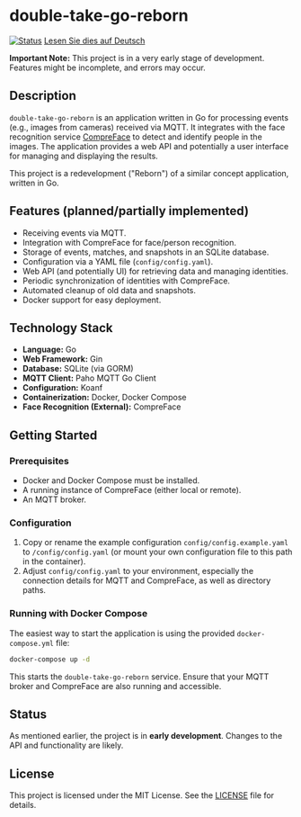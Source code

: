 # double-take-go-reborn

[![Status](https://img.shields.io/badge/status-early_development-orange.svg)](https://shields.io/)
[Lesen Sie dies auf Deutsch](README.de.md)

**Important Note:** This project is in a very early stage of development. Features might be incomplete, and errors may occur.

## Description

`double-take-go-reborn` is an application written in Go for processing events (e.g., images from cameras) received via MQTT. It integrates with the face recognition service [CompreFace](https://github.com/exadel-inc/CompreFace) to detect and identify people in the images. The application provides a web API and potentially a user interface for managing and displaying the results.

This project is a redevelopment ("Reborn") of a similar concept application, written in Go.

## Features (planned/partially implemented)

*   Receiving events via MQTT.
*   Integration with CompreFace for face/person recognition.
*   Storage of events, matches, and snapshots in an SQLite database.
*   Configuration via a YAML file (`config/config.yaml`).
*   Web API (and potentially UI) for retrieving data and managing identities.
*   Periodic synchronization of identities with CompreFace.
*   Automated cleanup of old data and snapshots.
*   Docker support for easy deployment.

## Technology Stack

*   **Language:** Go
*   **Web Framework:** Gin
*   **Database:** SQLite (via GORM)
*   **MQTT Client:** Paho MQTT Go Client
*   **Configuration:** Koanf
*   **Containerization:** Docker, Docker Compose
*   **Face Recognition (External):** CompreFace

## Getting Started

### Prerequisites

*   Docker and Docker Compose must be installed.
*   A running instance of CompreFace (either local or remote).
*   An MQTT broker.

### Configuration

1.  Copy or rename the example configuration `config/config.example.yaml` to `/config/config.yaml` (or mount your own configuration file to this path in the container).
2.  Adjust `config/config.yaml` to your environment, especially the connection details for MQTT and CompreFace, as well as directory paths.

### Running with Docker Compose

The easiest way to start the application is using the provided `docker-compose.yml` file:

```bash
docker-compose up -d
```

This starts the `double-take-go-reborn` service. Ensure that your MQTT broker and CompreFace are also running and accessible.

## Status

As mentioned earlier, the project is in **early development**. Changes to the API and functionality are likely.

## License

This project is licensed under the MIT License. See the [LICENSE](LICENSE) file for details.
